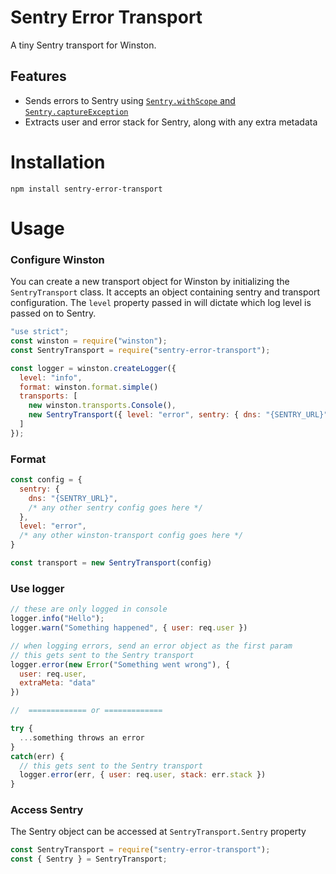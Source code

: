 # Sentry Error Transport

A tiny Sentry transport for Winston.

## Features

* Sends errors to Sentry using [`Sentry.withScope` and `Sentry.captureException`](https://docs.sentry.io/enriching-error-data/scopes/?platform=node#local-scopes)
* Extracts user and error stack for Sentry, along with any extra metadata

# Installation

```
npm install sentry-error-transport
```

# Usage

### Configure Winston

You can create a new transport object for Winston by initializing the `SentryTransport` class. It accepts an object containing sentry and transport configuration. The `level` property passed in will dictate which log level is passed on to Sentry.

```javascript
"use strict";
const winston = require("winston");
const SentryTransport = require("sentry-error-transport");

const logger = winston.createLogger({
  level: "info",
  format: winston.format.simple()
  transports: [
    new winston.transports.Console(),
    new SentryTransport({ level: "error", sentry: { dns: "{SENTRY_URL}" } })
  ]
});
```

### Format

```javascript
const config = {
  sentry: {
    dns: "{SENTRY_URL}",
    /* any other sentry config goes here */
  },
  level: "error",
  /* any other winston-transport config goes here */
}

const transport = new SentryTransport(config)
```

### Use logger

```javascript
// these are only logged in console
logger.info("Hello");
logger.warn("Something happened", { user: req.user })

// when logging errors, send an error object as the first param
// this gets sent to the Sentry transport
logger.error(new Error("Something went wrong"), {
  user: req.user,
  extraMeta: "data"
})

//  ============= or =============

try {
  ...something throws an error
}
catch(err) {
  // this gets sent to the Sentry transport
  logger.error(err, { user: req.user, stack: err.stack })
}
```

### Access Sentry

The Sentry object can be accessed at `SentryTransport.Sentry` property

```javascript
const SentryTransport = require("sentry-error-transport");
const { Sentry } = SentryTransport;
```
